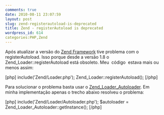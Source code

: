 ```yaml
---
comments: true
date: 2010-08-11 23:07:59
layout: post
slug: zend-registerautoload-is-deprecated
title: Zend - registerAutoload is deprecated
wordpress_id: 614
categories:PHP,Zend
---
```

Após atualizar a versão do [Zend Framework](http://framework.zend.com/) tive problema com o registerAutoload.
Isso porque desde a versão 1.8 o Zend_Loader::registerAutoload está obsoleto.
Meu  código  estava mais ou menos assim:

[php]
include('Zend/Loader.php');
Zend_Loader::registerAutoload();
[/php]

Para solucionar o problema basta usar o [Zend_Loader_Autoloader](http://framework.zend.com/manual/en/zend.loader.autoloader.html).
Em minha implementação apenas o trecho abaixo resolveu o problema:

[php]
include('Zend/Loader/Autoloader.php');
$autoloader = Zend_Loader_Autoloader::getInstance();
[/php]
